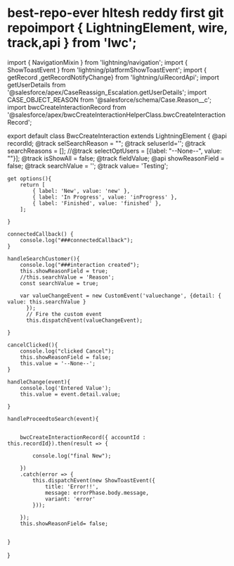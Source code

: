 # best-repo-ever hItesh reddy first git repoimport { LightningElement, wire, track,api } from 'lwc';
import { NavigationMixin } from 'lightning/navigation';
import { ShowToastEvent } from 'lightning/platformShowToastEvent';
import { getRecord ,getRecordNotifyChange} from 'lightning/uiRecordApi';
import getUserDetails from '@salesforce/apex/CaseReassign_Escalation.getUserDetails';
import CASE_OBJECT_REASON from '@salesforce/schema/Case.Reason__c';
import bwcCreateInteractionRecord from '@salesforce/apex/bwcCreateInteractionHelperClass.bwcCreateInteractionRecord';

export default class BwcCreateInteraction extends LightningElement {
    @api recordId;
    @track selSearchReason = "";
    @track seluserId='';
    @track searchReasons = [];
    //@track selectOptUsers = [{label: "--None--", value: ""}];
    @track isShowAll = false;
    @track fieldValue;
    @api showReasonField = false;
    @track searchValue = '';
    @track value= 'Testing';


    get options(){
        return [
            { label: 'New', value: 'new' },
            { label: 'In Progress', value: 'inProgress' },
            { label: 'Finished', value: 'finished' },
        ];

    }

    connectedCallback() {
        console.log("###connectedCallback");
    }

    handleSearchCustomer(){
        console.log("###interaction created");
        this.showReasonField = true;
        //this.searchValue = 'Reason';
        const searchValue = true;

        var valueChangeEvent = new CustomEvent('valuechange', {detail: { value: this.searchValue }
          });
          // Fire the custom event
          this.dispatchEvent(valueChangeEvent);
        
    }

    cancelClicked(){
        console.log("clicked Cancel");
        this.showReasonField = false;
        this.value = '--None--';
    }

    handleChange(event){
        console.log('Entered Value');
        this.value = event.detail.value;
      
    }

    handleProceedtoSearch(event){


        bwcCreateInteractionRecord({ accountId : this.recordId}).then(result => {
            
            console.log("final New");
            
        })
        .catch(error => {
            this.dispatchEvent(new ShowToastEvent({
                title: 'Error!!',
                message: errorPhase.body.message,
                variant: 'error'
            }));

        });
        this.showReasonField= false;


    }
}
